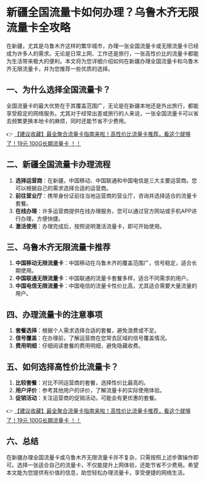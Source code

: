 # 新疆全国流量卡如何办理？乌鲁木齐无限流量卡全攻略

在新疆，尤其是乌鲁木齐这样的繁华城市，办理一张全国流量卡或无限流量卡已经成为许多人的需求。无论是日常上网、工作还是旅行，一张高性价比的流量卡都能为生活带来极大的便利。本文将为您详细介绍如何在新疆办理全国流量卡和乌鲁木齐无限流量卡，并为您推荐一些优质的选择。

## 一、为什么选择全国流量卡？

全国流量卡的最大优势在于其覆盖范围广，无论是在新疆本地还是外出旅行，都能享受稳定的网络服务。尤其对于经常出差或旅行的人来说，一张全国流量卡可以省去频繁更换本地卡的麻烦，同时还能节省不少费用。

👉 [【建议收藏】最全聚合流量卡指南来啦！高性价比流量卡推荐，看这个就够了！19元 100G长期流量卡 ！！](https://bit.ly/Liuliangka)

## 二、新疆全国流量卡办理流程

1. **选择运营商**：在新疆，中国移动、中国联通和中国电信是三大主要运营商。您可以根据自己的需求选择合适的运营商。
2. **前往营业厅**：携带身份证前往当地运营商的营业厅，咨询并选择适合的流量卡套餐。
3. **在线办理**：许多运营商提供在线办理服务，您可以通过官方网站或手机APP进行办理，方便快捷。
4. **激活使用**：办理完成后，按照说明激活流量卡，即可开始使用。

## 三、乌鲁木齐无限流量卡推荐

1. **中国移动无限流量卡**：中国移动在乌鲁木齐的覆盖范围广，信号稳定，适合长期使用。
2. **中国联通无限流量卡**：中国联通的流量卡套餐多样，适合不同需求的用户。
3. **中国电信无限流量卡**：中国电信的流量卡性价比高，尤其适合需要大量流量的用户。

## 四、办理流量卡的注意事项

1. **套餐选择**：根据个人需求选择合适的套餐，避免浪费或不足。
2. **信号覆盖**：在办理前，了解运营商在您常去区域的信号覆盖情况。
3. **费用明细**：仔细阅读套餐的费用明细，避免隐藏收费。

## 五、如何选择高性价比流量卡？

1. **比较套餐**：对比不同运营商的套餐，选择性价比最高的。
2. **用户评价**：参考其他用户的评价，了解流量卡的实际使用体验。
3. **促销活动**：关注运营商的促销活动，可能会有更优惠的套餐。

👉 [【建议收藏】最全聚合流量卡指南来啦！高性价比流量卡推荐，看这个就够了！19元 100G长期流量卡 ！！](https://bit.ly/Liuliangka)

## 六、总结

在新疆办理全国流量卡或乌鲁木齐无限流量卡并不复杂，只需按照上述步骤操作即可。选择一张适合自己的流量卡，不仅能提升上网体验，还能节省不少费用。希望本文能为您提供有价值的信息，助您轻松办理流量卡，享受便捷的网络生活。